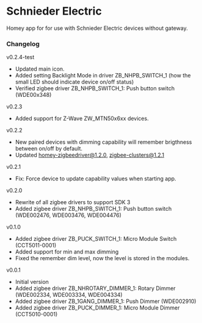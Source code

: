 # Schnieder Electric

Homey app for for use with Schnieder Electric devices without gateway.

### Changelog
v0.2.4-test
- Updated main icon.
- Added setting Backlight Mode in driver ZB_NHPB_SWITCH_1 (how the small LED should indicate device on/off status)
- Verified zigbee driver ZB_NHPB_SWITCH_1: Push button switch (WDE00x348)

v0.2.3
- Added support for Z-Wave ZW_MTN50x6xx devices.

v0.2.2
- New paired devices with dimming capability will remember brigthness between on/off by default.
- Updated homey-zigbeedriver@1.2.0, zigbee-clusters@1.2.1

v0.2.1
- Fix: Force device to update capability values when starting app.

v0.2.0
- Rewrite of all zigbee drivers to support SDK 3
- Added zigbee driver ZB_NHPB_SWITCH_1: Push button switch (WDE002476, WDE003476, WDE004476)

v0.1.0
- Added zigbee driver ZB_PUCK_SWITCH_1: Micro Module Switch (CCT5011-0001)
- Added support for min and max dimming
- Fixed the remember dim level, now the level is stored in the modules.

v0.0.1
- Initial version
- Added zigbee driver ZB_NHROTARY_DIMMER_1: Rotary Dimmer (WDE002334, WDE003334, WDE004334)
- Added zigbee driver ZB_1GANG_DIMMER_1: Push Dimmer (WDE002910)
- Added zigbee driver ZB_PUCK_DIMMER_1: Micro Module Dimmer (CCT5010-0001)
